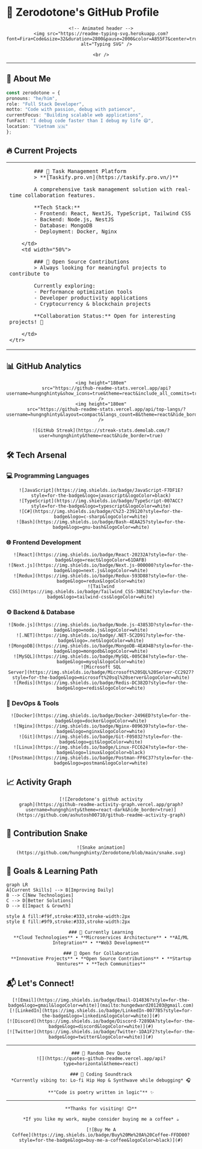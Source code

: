 # 🚀 Zerodotone's GitHub Profile

<div align="center">

    <!-- Animated header -->
    <img src="https://readme-typing-svg.herokuapp.com?font=Fira+Code&size=32&duration=2800&pause=2000&color=A855F7&center=true&vCenter=true&width=940&lines=Hi+%F0%9F%91%8B%2C+I'm+%40Zerodotone;Full+Stack+Developer+%26+Code+Enthusiast;Building+Tomorrow's+Solutions+Today"
        alt="Typing SVG" />

    <br />

</div>

---

## 🎯 About Me

```typescript
const zerodotone = {
pronouns: "he/him",
role: "Full Stack Developer",
motto: "Code with passion, debug with patience",
currentFocus: "Building scalable web applications",
funFact: "I debug code faster than I debug my life 😄",
location: "Vietnam 🇻🇳"
};
```

## 🔥 Current Projects

<table>
    <tr>
        <td width="50%">

            ### 📱 Task Management Platform
            > **[Taskify.pro.vn](https://taskify.pro.vn/)**

            A comprehensive task management solution with real-time collaboration features.

            **Tech Stack:**
            - Frontend: React, NextJS, TypeScript, Tailwind CSS
            - Backend: Node.js, NestJS
            - Database: MongoDB
            - Deployment: Docker, Nginx

        </td>
        <td width="50%">

            ### 🚀 Open Source Contributions
            > Always looking for meaningful projects to contribute to

            Currently exploring:
            - Performance optimization tools
            - Developer productivity applications
            - Cryptocurrency & blockchain projects

            **Collaboration Status:** Open for interesting projects! 🤝

        </td>
    </tr>
</table>

## 📊 GitHub Analytics

<div align="center">

    <img height="180em"
        src="https://github-readme-stats.vercel.app/api?username=hungnghinty&show_icons=true&theme=react&include_all_commits=true&count_private=true&hide_border=true" />
    <img height="180em"
        src="https://github-readme-stats.vercel.app/api/top-langs/?username=hungnghinty&layout=compact&langs_count=8&theme=react&hide_border=true" />

</div>

<div align="center">

    ![GitHub Streak](https://streak-stats.demolab.com/?user=hungnghinty&theme=react&hide_border=true)

</div>

## 🛠️ Tech Arsenal

### 💻 Programming Languages
<div align="center">

    ![JavaScript](https://img.shields.io/badge/JavaScript-F7DF1E?style=for-the-badge&logo=javascript&logoColor=black)
    ![TypeScript](https://img.shields.io/badge/TypeScript-007ACC?style=for-the-badge&logo=typescript&logoColor=white)
    ![C#](https://img.shields.io/badge/C%23-239120?style=for-the-badge&logo=c-sharp&logoColor=white)
    ![Bash](https://img.shields.io/badge/Bash-4EAA25?style=for-the-badge&logo=gnu-bash&logoColor=white)

</div>

### 🌐 Frontend Development
<div align="center">

    ![React](https://img.shields.io/badge/React-20232A?style=for-the-badge&logo=react&logoColor=61DAFB)
    ![Next.js](https://img.shields.io/badge/Next.js-000000?style=for-the-badge&logo=next.js&logoColor=white)
    ![Redux](https://img.shields.io/badge/Redux-593D88?style=for-the-badge&logo=redux&logoColor=white)
    ![Tailwind
    CSS](https://img.shields.io/badge/Tailwind_CSS-38B2AC?style=for-the-badge&logo=tailwind-css&logoColor=white)

</div>

### ⚙️ Backend & Database
<div align="center">

    ![Node.js](https://img.shields.io/badge/Node.js-43853D?style=for-the-badge&logo=node.js&logoColor=white)
    ![.NET](https://img.shields.io/badge/.NET-5C2D91?style=for-the-badge&logo=.net&logoColor=white)
    ![MongoDB](https://img.shields.io/badge/MongoDB-4EA94B?style=for-the-badge&logo=mongodb&logoColor=white)
    ![MySQL](https://img.shields.io/badge/MySQL-005C84?style=for-the-badge&logo=mysql&logoColor=white)
    ![Microsoft SQL
    Server](https://img.shields.io/badge/Microsoft%20SQL%20Server-CC2927?style=for-the-badge&logo=microsoft%20sql%20server&logoColor=white)
    ![Redis](https://img.shields.io/badge/Redis-DC382D?style=for-the-badge&logo=redis&logoColor=white)

</div>

### 🔧 DevOps & Tools
<div align="center">

    ![Docker](https://img.shields.io/badge/Docker-2496ED?style=for-the-badge&logo=docker&logoColor=white)
    ![Nginx](https://img.shields.io/badge/Nginx-009639?style=for-the-badge&logo=nginx&logoColor=white)
    ![Git](https://img.shields.io/badge/Git-F05032?style=for-the-badge&logo=git&logoColor=white)
    ![Linux](https://img.shields.io/badge/Linux-FCC624?style=for-the-badge&logo=linux&logoColor=black)
    ![Postman](https://img.shields.io/badge/Postman-FF6C37?style=for-the-badge&logo=postman&logoColor=white)

</div>

## 📈 Activity Graph

<div align="center">

    [![Zerodotone's github activity
    graph](https://github-readme-activity-graph.vercel.app/graph?username=hungnghinty&theme=react-dark&hide_border=true)](https://github.com/ashutosh00710/github-readme-activity-graph)

</div>

## 🐍 Contribution Snake

<div align="center">

    ![Snake animation](https://github.com/hungnghinty/Zerodotone/blob/main/snake.svg)

</div>

## 🎯 Goals & Learning Path

```mermaid
graph LR
A[Current Skills] --> B[Improving Daily]
B --> C[New Technologies]
C --> D[Better Solutions]
D --> E[Impact & Growth]

style A fill:#f9f,stroke:#333,stroke-width:2px
style E fill:#9f9,stroke:#333,stroke-width:2px
```

<div align="center">

    ### 🌱 Currently Learning
    **Cloud Technologies** • **Microservices Architecture** • **AI/ML Integration** • **Web3 Development**

    ### 💼 Open for Collaboration
    **Innovative Projects** • **Open Source Contributions** • **Startup Ventures** • **Tech Communities**

</div>

## 📬 Let's Connect!

<div align="center">

    [![Email](https://img.shields.io/badge/Email-D14836?style=for-the-badge&logo=gmail&logoColor=white)](mailto:hungedward201203@gmail.com)
    [![LinkedIn](https://img.shields.io/badge/LinkedIn-0077B5?style=for-the-badge&logo=linkedin&logoColor=white)](#)
    [![Discord](https://img.shields.io/badge/Discord-7289DA?style=for-the-badge&logo=discord&logoColor=white)](#)
    [![Twitter](https://img.shields.io/badge/Twitter-1DA1F2?style=for-the-badge&logo=twitter&logoColor=white)](#)

</div>

---

<div align="center">

    ### 💭 Random Dev Quote
    ![](https://quotes-github-readme.vercel.app/api?type=horizontal&theme=react)

    ### 🎵 Coding Soundtrack
    *Currently vibing to: Lo-fi Hip Hop & Synthwave while debugging* 🎧

    **"Code is poetry written in logic"** ✨

</div>

---

<div align="center">

    **Thanks for visiting! 😊**

    *If you like my work, maybe consider buying me a coffee* ☕

    [![Buy Me A
    Coffee](https://img.shields.io/badge/Buy%20Me%20A%20Coffee-FFDD00?style=for-the-badge&logo=buy-me-a-coffee&logoColor=black)](#)

</div>